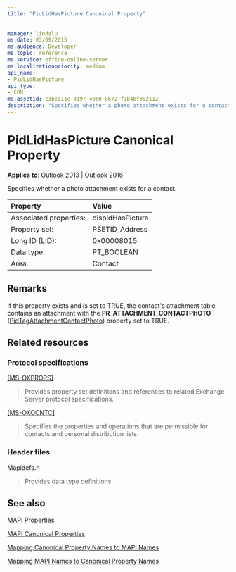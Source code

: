 ```yaml
---
title: "PidLidHasPicture Canonical Property"
 
 
manager: lindalu
ms.date: 03/09/2015
ms.audience: Developer
ms.topic: reference
ms.service: office-online-server
ms.localizationpriority: medium
api_name:
- PidLidHasPicture
api_type:
- COM
ms.assetid: c3bea11c-3197-4060-8672-f1b4bf352112
description: "Specifies whether a photo attachment exists for a contact. If this property is TRUE, the attachment table contains a PR_ATTACHMENT_CONTACTPHOTO property set to TRUE."
---
```


# PidLidHasPicture Canonical Property

  
  
**Applies to**: Outlook 2013 | Outlook 2016 
  
Specifies whether a photo attachment exists for a contact.
  
|Property |Value |
|:-----|:-----|
|Associated properties:  <br/> |dispidHasPicture  <br/> |
|Property set:  <br/> |PSETID_Address  <br/> |
|Long ID (LID):  <br/> |0x00008015  <br/> |
|Data type:  <br/> |PT_BOOLEAN  <br/> |
|Area:  <br/> |Contact  <br/> |
   
## Remarks

If this property exists and is set to TRUE, the contact's attachment table contains an attachment with the **PR_ATTACHMENT_CONTACTPHOTO** ([PidTagAttachmentContactPhoto](pidtagattachmentcontactphoto-canonical-property.md)) property set to TRUE.
  
## Related resources

### Protocol specifications

[[MS-OXPROPS]](https://msdn.microsoft.com/library/f6ab1613-aefe-447d-a49c-18217230b148%28Office.15%29.aspx)
  
> Provides property set definitions and references to related Exchange Server protocol specifications.
    
[[MS-OXOCNTC]](https://msdn.microsoft.com/library/9b636532-9150-4836-9635-9c9b756c9ccf%28Office.15%29.aspx)
  
> Specifies the properties and operations that are permissible for contacts and personal distribution lists.
    
### Header files

Mapidefs.h
  
> Provides data type definitions.
    
## See also



[MAPI Properties](mapi-properties.md)
  
[MAPI Canonical Properties](mapi-canonical-properties.md)
  
[Mapping Canonical Property Names to MAPI Names](mapping-canonical-property-names-to-mapi-names.md)
  
[Mapping MAPI Names to Canonical Property Names](mapping-mapi-names-to-canonical-property-names.md)

